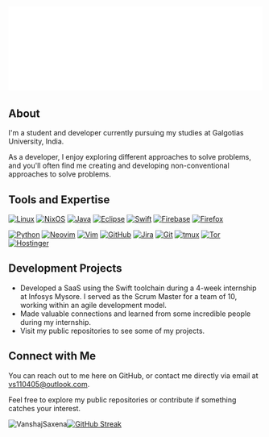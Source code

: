 ![Welcome](./gifs/topGif(5)-501-delay.gif)

## About
I'm a student and developer currently pursuing my studies at Galgotias University, India.

As a developer, I enjoy exploring different approaches to solve problems, and you'll often find me creating and developing non-conventional approaches to solve problems.

## Tools and Expertise
[![Linux](https://img.shields.io/badge/Linux-FCC624?logo=linux&logoColor=black)](#)
[![NixOS](https://img.shields.io/badge/NixOS-5277C3?logo=nixos&logoColor=fff)](#)
[![Java](https://img.shields.io/badge/Java-%23ED8B00.svg?logo=openjdk&logoColor=white)](#)
[![Eclipse](https://img.shields.io/badge/Eclipse-FE7A16.svg?logo=Eclipse&logoColor=white)](#)
[![Swift](https://img.shields.io/badge/Swift-F54A2A?logo=swift&logoColor=white)](#)
[![Firebase](https://img.shields.io/badge/Firebase-039BE5?logo=Firebase&logoColor=white)](#)
[![Firefox](https://img.shields.io/badge/Firefox-FF7139?logo=Firefox&logoColor=white)](#)

[![Python](https://img.shields.io/badge/Python-3776AB?logo=python&logoColor=fff)](#)
[![Neovim](https://img.shields.io/badge/Neovim-57A143?logo=neovim&logoColor=fff)](#)
[![Vim](https://img.shields.io/badge/Vim-%2311AB00.svg?logo=vim&logoColor=white)](#)
[![GitHub](https://img.shields.io/badge/GitHub-%23121011.svg?logo=github&logoColor=white)](#)
[![Jira](https://img.shields.io/badge/Jira-0052CC?logo=jira&logoColor=fff)](#)
[![Git](https://img.shields.io/badge/Git-F05032?logo=git&logoColor=fff)](#)
[![tmux](https://img.shields.io/badge/tmux-1BB91F?logo=tmux&logoColor=fff)](#)
[![Tor](https://img.shields.io/badge/Tor-7D4698?logo=Tor-Browser&logoColor=white)](#)
[![Hostinger](https://img.shields.io/badge/Hostinger-673DE6?logo=hostinger&logoColor=fff)](#)
## Development Projects

- Developed a SaaS using the Swift toolchain during a 4-week internship at
Infosys Mysore. I served as the Scrum Master for a team of 10, working within
an agile development model.
- Made valuable connections and learned from some incredible people during my
internship.
- Visit my public repositories to see some of my projects.

## Connect with Me

You can reach out to me here on GitHub, or contact me directly via email at [vs110405@outlook.com](mailto:vs110405@outlook.com).

Feel free to explore my public repositories or contribute if something catches your interest.

<p><img align="left" src="https://github-readme-stats.vercel.app/api/top-langs?username=VanshajSaxena&show_icons=true&locale=en&layout=compact" alt="VanshajSaxena" /></p>
<a href="https://git.io/streak-stats"><img src="https://streak-stats.demolab.com?user=VanshajSaxena&hide_border=true" alt="GitHub Streak" /></a>
